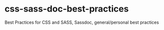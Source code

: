 # css-sass-doc-best-practices
Best Practices for CSS and SASS, Sassdoc, general/personal best practices
